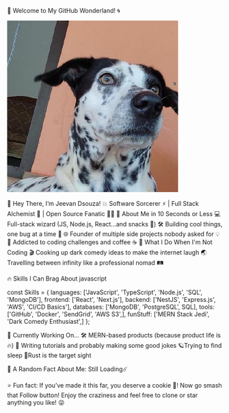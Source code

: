 👾 Welcome to My GitHub Wonderland! 🌀

![alt text](della.jpeg)

👋 Hey There, I’m Jeevan Dsouza! 💥
Software Sorcerer ⚡ | Full Stack Alchemist 🔮 | Open Source Fanatic 🐱‍💻
🌟 About Me in 10 Seconds or Less
💻 Full-stack wizard (JS, Node.js, React...and snacks 🍕)
🛠 Building cool things, one bug at a time 🐛
🌐 Founder of multiple side projects nobody asked for 💡
🤖 Addicted to coding challenges and coffee ☕
🤹 What I Do When I'm Not Coding
🎬 Cooking up dark comedy ideas to make the internet laugh
🌏 Travelling between infinity like a professional nomad 🛤️

🔥 Skills I Can Brag About
javascript

const Skills = {
  languages: ['JavaScript', 'TypeScript', 'Node.js', 'SQL', 'MongoDB'],
  frontend: ['React', 'Next.js'],
  backend: ['NestJS', 'Express.js', 'AWS', 'CI/CD Basics'],
  databases: ['MongoDB', 'PostgreSQL', SQL],
  tools: ['GitHub', 'Docker', 'SendGrid', 'AWS S3',],
  funStuff: ['MERN Stack Jedi', 'Dark Comedy Enthusiast',]
};

🧠 Currently Working On...
🛠 MERN-based products (because product life is 🔥)
📝 Writing tutorials and probably making some good jokes
🪐Trying to find sleep
🎯Rust is the target sight


🎉 A Random Fact About Me:
Still Loading☄️


⭐ Fun fact: If you’ve made it this far, you deserve a cookie 🍪! Now go smash that Follow button!
Enjoy the craziness and feel free to clone or star anything you like! 😜